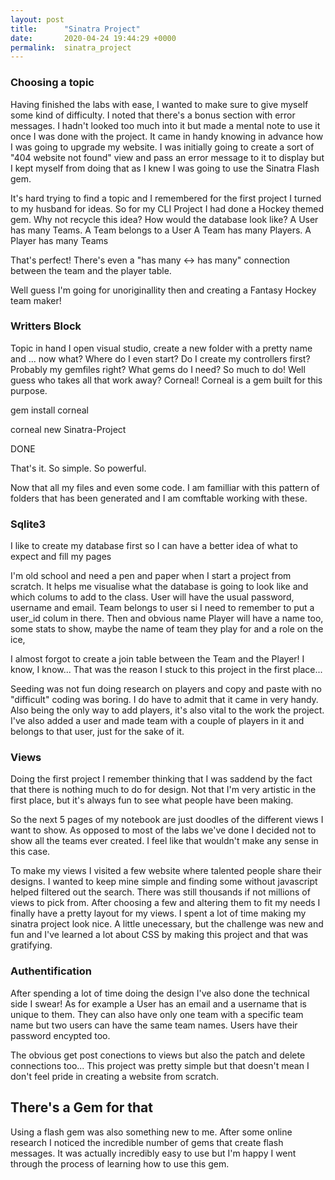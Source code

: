 ```yaml
---
layout: post
title:      "Sinatra Project"
date:       2020-04-24 19:44:29 +0000
permalink:  sinatra_project
---
```



### Choosing a topic

Having finished the labs with ease, I wanted to make sure to give myself some kind of difficulty. 
I noted that there's a bonus section with error messages. I hadn't looked too much into it but made a mental note to use it once I was done with the project. It came in handy knowing in advance how I was going to upgrade my website. I was initially going to create a sort of "404 website not found" view and pass an error message to it to display but I kept myself from doing that as I knew I was going to use the Sinatra Flash gem. 

It's hard trying to find a topic and I remembered for the first project I turned to my husband for ideas. So for my CLI Project I had done a Hockey themed gem.
Why not recycle this idea? 
How would the database look like?
A User has many Teams. A Team belongs to a User
A Team has many Players. A Player has many Teams

That's perfect! There's even a "has many <-> has many" connection between the team and the player table.

Well guess I'm going for unoriginallity then and creating a Fantasy Hockey team maker!


### Writters Block

Topic in hand I open visual studio, create a new folder with a pretty name and ... now what?
Where do I even start?
Do I create my controllers first?
Probably my gemfiles right?
What gems do I need?
So much to do!
Well guess who takes all that work away? Corneal!
Corneal is a gem built for this purpose.

gem install corneal 

corneal new Sinatra-Project

DONE

That's it. So simple. So powerful.

Now that all my files and even some code. I am familliar with this pattern of folders that has been generated and I am comftable working with these.


### Sqlite3
I like to create my database first so I can have a better idea of what to expect and fill my pages


I'm old school and need a pen and paper when I start a project from scratch. It helps me visualise what the database is going to look like and which colums to add to the class.
User will have the usual password, username and email. 
Team belongs to user si I need to remember to put a user_id colum in there. Then and obvious name
Player will have a name too, some stats to show, maybe the name of team they play for and a role on the ice,

I almost forgot to create a join table between the Team and the Player! I know, I know... That was the reason I stuck to this project in the first place...

Seeding was not fun doing research on players and copy and paste with no "difficult" coding was boring. 
I do have to admit that it came in very handy. Also being the only way to add players, it's also vital to the work the project.
I've also added a user and made team with a couple of players in it and belongs to that user, just for the sake of it. 


### Views

Doing the first project I remember thinking that I was saddend by the fact that there is nothing much to do for design. Not that I'm very artistic in the first place, but it's always fun to see what people have been making.


So the next 5 pages of my notebook are just doodles of the different views I want to show.
As opposed to most of the labs we've done I decided not to show all the teams ever created. I feel like that wouldn't make any sense in this case. 


To make my views I visited a few website where talented people share their designs. I wanted to keep mine simple and finding some without javascript helped filtered out the search. There was still thousands if not millions of views to pick from. After choosing a few and altering them to fit my needs I finally have a pretty layout for my views. I spent a lot of time making my sinatra project look nice. A little unecessary, but the challenge was new and fun and I've learned a lot about CSS by making this project and that was gratifying.
 
 ### Authentification
 
 After spending a lot of time doing the design I've also done the technical side I swear!
 As for example a User has an email and a username that is unique to them. They can also have only one team with a specific team name but two users can have the same team names.
 Users have their password encypted too.
 
The obvious get post conections to views but also the patch and delete connections too... 
This project was pretty simple but that doesn't mean I don't feel pride in creating a website from scratch.

 ## There's a Gem for that
Using a flash gem was also something new to me. After some online research I noticed the incredible number of gems that create flash messages. 
 It was actually incredibly easy to use but I'm happy I went through the process of learning how to use this gem.
 
